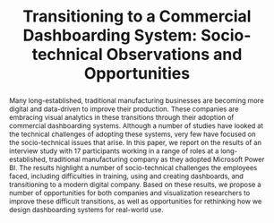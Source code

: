 ---
layout: publication # do not change

#### these fields are mandatory. please fill them out
title: "Transitioning to a Commercial Dashboarding System: Socio-technical Observations and Opportunities" # title of your publication 

# choose one of the following types:
# "paper": Peer-Reviewed Journal and Conference Papers
# "preprint": Preprint
# "thesis": Thesis (e.g. Master/PhD Thesis)
type: preprint
abstract: "Many long-established, traditional manufacturing businesses are becoming more digital and data-driven to improve their production. These companies are embracing visual analytics in these transitions through their adoption of commercial dashboarding systems. Although a number of studies have looked at the technical challenges of adopting these systems, very few have focused on the socio-technical issues that arise. In this paper, we report on the results of an interview study with 17 participants working in a range of roles at a long-established, traditional manufacturing company as they adopted Microsoft Power BI. The results highlight a number of socio-technical challenges the employees faced, including difficulties in training, using and creating dashboards, and transitioning to a modern digital company. Based on these results, we propose a number of opportunities for both companies and visualization researchers to improve these difficult transitions, as well as opportunities for rethinking how we design dashboarding systems for real-world use." # insert the abstract of your publication between the quotes; you can use html e.g. to make links (<a></a>) or generate bold (<b></b>) etc. text 

####


# set this url, if your paper is on another server; defaults to data.jku-vds-lab.at
# paper_content_url:
# uncomment the "hide" property, if you do not want the publication to be displayed on the website (usually you don't need this)
# hide: True
# uncomment the "non_group_project" property, if you only want the publication to be displayed on your personal page (i.e. publications where you contributed, but does not have anything to do with the Vis Group e.g. Master Thesis,...)
# non_group_project: True


#### the following fields are optional, but it is recommended to enter as much information as possible
# The shortname is used for auto-generated titels. e.g. ConfusionFlow
shortname: Barriers
# add a 2:1 aspect ratio (e.g., width: 400px, height: 200px) to the folder /assets/images/papers/ e.g. 2020_tvcg_confusionflow.png
image: 2023_barriers_small.png
# add a 2:1 aspect ratio teaser figure (e.g., width: 1200px, height: 600px) to the folder /assets/images/papers/ e.g. 2020_tvcg_confusionflow_teaser.png
image_large: 2023_barriers.png

# Authors in the "database" can be used with just the key that is specified in the corresponding .md file (usually it is the lastname in lower case e.g. doe). Authors that do not have an individual page here should be stated with their full name (e.g. John Doe)
# each author is one item in the list. the list is enumerated with dashes ("-")
# e.g:
# authors:
# - doe # .md file exists for this person
# - streit # .md file exists for this person
# - Max Mustermann # there is no .md file for this person.
authors:
- walchshofer
- dhanoa
- streit
- Miriah Meyer

# abreviation of the journal/conference ... e.g. IEEE TVCG
journal-short: IEEE Vis
# when was this publication written/ when was the publication accepted (e.g. 2020)
year: 2023

# if you have an explicit page you want to reference, use this tag; otherwise it will be generated from your doi
# publisherurl: # add link to publisher page of your publication

# what is the publication type and other bib specific properties
bibentry: article
bib:
  journal: IEEE Transactions on Visualization and Computer Graphics (IEEE VIS '23, to appear)		# e.g. IEEE Transactions on Visualization and Computer Graphics (to appear)
  booktitle: 
  editor: 
  publisher: 
  address: 
  doi: 		# e.g.10.1109/TVCG.2020.3012063
  url: 
  volume: 
  number: 
  pages: 
  month: 

preprint:	 # here you can put the preprint link (arxiv.org, osf.io,...) e.g. https://arxiv.org/abs/1910.00969


# Add things like "Best Paper Award at InfoVis 2099, selected out of 4000 submissions"
award:

# state key of an internal tool. This will link to the tool site e.g. lineup (usually not needed)
project: 

# Use this if you have an external project website e.g. https://ordino.caleydoapp.org/
external-project: 

# (deprecated)
# # The key of the video .md file (in _videos subfolder)
# video: 
# # The key of the preview video .md file (in _videos subfolder)
# preview-video:

# the youtube-id of the video (DEPRECATED)
#youtube-id: 
# the youtube-id of the preview-video (DEPRECATED)
#preview-youtube-id: 

# add videos with metadata to the sidepanel of the publication
# parameters: 
# -name: name of the video (keep it short)
# -youtube-id: id of the video
# -description: short text description, can use markdown
# -extraurl: url with fa icon, use markdown syntax
# -slides: add multiple file entries, baseurl is http://data.jku-vds-lab.at/papers/

#videos:
# - name: 'Coral: A Web-based Visual Analysis Tool [...] @ ISMB BioVis 2022'
#   youtube-id: BmeaagRZWnU
#   timestamp: 0 # optional start timestamp
#   description: 'Usage and all applications of the Projection Space Explorer can be found on the dedicated [Landing Page](https://jku-vds-lab.at/pse/).'
#   extraurl: '[BioVis Program](http://biovis.net/2022/program_ismb/)'
#   slides:
#    - file: 2022_biovis_adelberger.pdf
#    - file: 2022_biovis_adelberger.pptx
#  file: filename to look for, prefix http://data.jku-vds-lab.at/papers/


# the name of your publication pdf e.g. 2020_tvcg_confusionflow.pdf; this is usually uploaded to the caleydo aws server
pdf: 2023_barriers.pdf
# A supplement PDF e.g. 2017_preprint_taggle_supplement.pdf; this is usually uploaded to the caleydo aws server
supplement: 

# Extra supplements, such as talk slides, data sets, etc.
supplements:
#- name: General UpSet
#  # use link instead of abslink if you want to link to the master directory
#  abslink: http://vials.io/talk/
#  # defaults to a download icon, use this if you want a link-out icon
#  linksym: true

# Link to the repository where the code is hostet
code: 

# After the --- you can put information that you want to appear on the website using markdown formatting or HTML. A good example are acknowledgements, extra references, an erratum, etc.
---